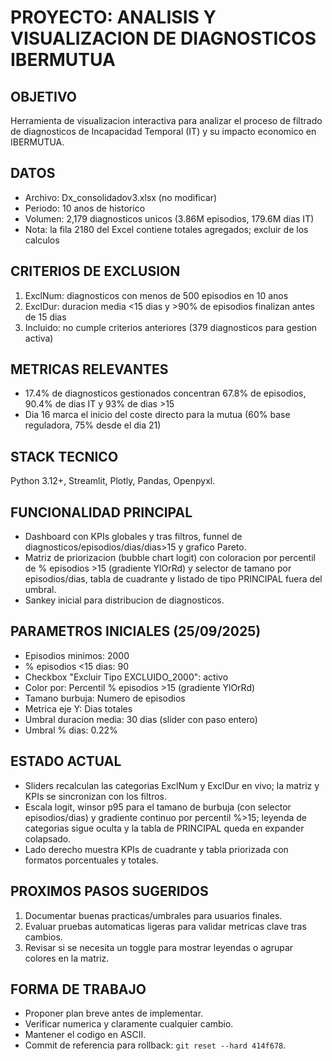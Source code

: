 # PROYECTO: ANALISIS Y VISUALIZACION DE DIAGNOSTICOS IBERMUTUA

## OBJETIVO
Herramienta de visualizacion interactiva para analizar el proceso de filtrado de diagnosticos de Incapacidad Temporal (IT) y su impacto economico en IBERMUTUA.

## DATOS
- Archivo: Dx_consolidadov3.xlsx (no modificar)
- Periodo: 10 anos de historico
- Volumen: 2,179 diagnosticos unicos (3.86M episodios, 179.6M dias IT)
- Nota: la fila 2180 del Excel contiene totales agregados; excluir de los calculos

## CRITERIOS DE EXCLUSION
1. ExclNum: diagnosticos con menos de 500 episodios en 10 anos
2. ExclDur: duracion media <15 dias y >90% de episodios finalizan antes de 15 dias
3. Incluido: no cumple criterios anteriores (379 diagnosticos para gestion activa)

## METRICAS RELEVANTES
- 17.4% de diagnosticos gestionados concentran 67.8% de episodios, 90.4% de dias IT y 93% de dias >15
- Dia 16 marca el inicio del coste directo para la mutua (60% base reguladora, 75% desde el dia 21)

## STACK TECNICO
Python 3.12+, Streamlit, Plotly, Pandas, Openpyxl.

## FUNCIONALIDAD PRINCIPAL
- Dashboard con KPIs globales y tras filtros, funnel de diagnosticos/episodios/dias/dias>15 y grafico Pareto.
- Matriz de priorizacion (bubble chart logit) con coloracion por percentil de % episodios >15 (gradiente YlOrRd) y selector de tamano por episodios/dias, tabla de cuadrante y listado de tipo PRINCIPAL fuera del umbral.
- Sankey inicial para distribucion de diagnosticos.

## PARAMETROS INICIALES (25/09/2025)
- Episodios minimos: 2000
- % episodios <15 dias: 90
- Checkbox "Excluir Tipo EXCLUIDO_2000": activo
- Color por: Percentil % episodios >15 (gradiente YlOrRd)
- Tamano burbuja: Numero de episodios
- Metrica eje Y: Dias totales
- Umbral duracion media: 30 dias (slider con paso entero)
- Umbral % dias: 0.22%

## ESTADO ACTUAL
- Sliders recalculan las categorias ExclNum y ExclDur en vivo; la matriz y KPIs se sincronizan con los filtros.
- Escala logit, winsor p95 para el tamano de burbuja (con selector episodios/dias) y gradiente continuo por percentil %>15; leyenda de categorias sigue oculta y la tabla de PRINCIPAL queda en expander colapsado.
- Lado derecho muestra KPIs de cuadrante y tabla priorizada con formatos porcentuales y totales.

## PROXIMOS PASOS SUGERIDOS
1. Documentar buenas practicas/umbrales para usuarios finales.
2. Evaluar pruebas automaticas ligeras para validar metricas clave tras cambios.
3. Revisar si se necesita un toggle para mostrar leyendas o agrupar colores en la matriz.

## FORMA DE TRABAJO
- Proponer plan breve antes de implementar.
- Verificar numerica y claramente cualquier cambio.
- Mantener el codigo en ASCII.
- Commit de referencia para rollback: `git reset --hard 414f678`.
